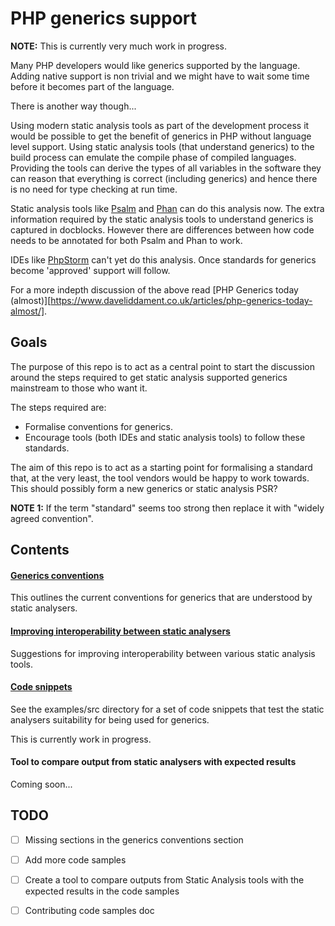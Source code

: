 # PHP generics support

**NOTE:** This is currently very much work in progress.

Many PHP developers would like generics supported by the language. 
Adding native support is non trivial and we might have to wait some time before it becomes part of the language.

There is another way though...

Using modern static analysis tools as part of the development process it would be possible to get the benefit
of generics in PHP without language level support. Using static analysis tools (that understand generics) to the build
process can emulate the compile phase of compiled languages. Providing the tools can derive the types of all variables 
in the software they can reason that everything is correct (including generics) and hence there is no need for type 
checking at run time.

Static analysis tools like [Psalm][psalm] and [Phan][phan] can do this analysis now. 
The extra information required by the static analysis tools to understand generics is captured in docblocks.
However there are differences between how code needs to be annotated for both Psalm and Phan to work.

IDEs like [PhpStorm][phpstorm] can't yet do this analysis. Once standards for generics become 'approved' support will
follow.

For a more indepth discussion of the above read [PHP Generics today (almost)][https://www.daveliddament.co.uk/articles/php-generics-today-almost/].


## Goals 

The purpose of this repo is to act as a central point to start the discussion around the steps required to get 
static analysis supported generics mainstream to those who want it.

The steps required are:

- Formalise conventions for generics. 
- Encourage tools (both IDEs and static analysis tools) to follow these standards.

The aim of this repo is to act as a starting point for formalising a standard that, at the very least, the tool vendors 
would be happy to work towards. This should possibly form a new generics or static analysis PSR?
  
**NOTE 1:** If the term "standard" seems too strong then replace it with "widely agreed convention".


## Contents

#### [Generics conventions](GenericsConventions.md) 

This outlines the current conventions for generics that are understood by static analysers. 


#### [Improving interoperability between static analysers](ImprovingInteroperability.md)

Suggestions for improving interoperability between various static analysis tools.


#### [Code snippets](examples/src)

See the examples/src directory for a set of code snippets that test the static analysers suitability for being used
for generics. 

This is currently work in progress.


#### Tool to compare output from static analysers with expected results

Coming soon...


## TODO

- [ ] Missing sections in the generics conventions section
- [ ] Add more code samples
- [ ] Create a tool to compare outputs from Static Analysis tools with the expected results in the code samples 
- [ ] Contributing code samples doc




[psalm]: https://psalm.dev/
[phpstan]: https://github.com/phpstan/phpstan
[phan]: https://github.com/phan/phan
[phpstorm]: https://www.jetbrains.com/phpstorm/
